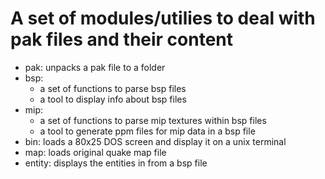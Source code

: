 # A set of modules/utilies to deal with pak files and their content

* pak: unpacks a pak file to a folder
* bsp:
  - a set of functions to parse bsp files
  - a tool to display info about bsp files
* mip:
  - a set of functions to parse mip textures within bsp files
  - a tool to generate ppm files for mip data in a bsp file
* bin: loads a 80x25 DOS screen and display it on a unix terminal
* map: loads original quake map file
* entity: displays the entities in from a bsp file
